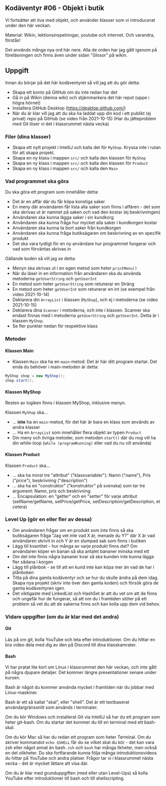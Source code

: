 ## Kodäventyr #06 - Objekt i butik 

Vi fortsätter att öva med objekt, och använder klasser som vi introducerat under den här veckan.

Material: Wikin, lektionsinspelningar, youtube och internet. Och varandra, förstås!

Det används många nya ord här nere. Alla de orden har jag gått igenom på föreläsningen och finns även under sidan "Glosor" på wikin.

## Uppgift

Innan du börjar på det här kodäventyret så vill jag att du gör detta:

- Skapa ett konto på GitHub om du inte redan har det
- Gå in på Wikin (denna wiki) och stjärnmarkera det här repot (uppe i högra hörnet)
- Installera GitHub Desktop (https://desktop.github.com/)
- När du är klar vill jag att du ska ha laddat upp din kod i ett publikt (ej privat) repo på GitHub (se video från 2021-10-15) (Har du jätteproblem med Git löser vi det i klassrummet nästa vecka)

### Filer (dina klasser)

* Skapa ett nytt projekt i IntelliJ och kalla det för `MyShop`. Kryssa inte i rutan för att skapa projekt.
* Skapa en ny klass i mappen `src/` och kalla den klassen för `MyShop`
* Skapa en ny klass i mappen `src/` och kalla den klassen för `Product`
* Skapa en ny klass i mappen `src/` och kalla den `Main`

### Vad programmet ska göra

Du ska göra ett program som innehåller detta:

- Det är en affär där du får köpa konstiga saker
- En meny där användaren får lista alla saker som finns i affären - det som ska skrivas ut är namnet på saken och vad den kostar (ej beskrivningen)
- Användaren ska kunna lägga saker i sin kundkorg
- Användaren ska kunna fråga hur mycket alla saker i kundkorgen kostar
- Användaren ska kunna ta bort saker från kundkorgen
- Användaren ska kunna fråga butiksägaren om beskrivning av en specifik produkt
- Det ska vara tydligt för en ny användare hur programmet fungerar och vad som förväntas skrivas in

Gällande koden så vill jag se detta:

- Menyn ska skrivas ut i en egen metod som heter `printMenu()`
- När du läser in en information från användaren ska du använda metoderna `getUserString` och `getUserInt`
- En metod som heter `getUserString` som retunerar en Sträng
- En metod som heter `getUserInt` som retunerar en int (se exempel från video 2021-10-14)
- Deklarera din `ArrayList` i klassen (`MyShop`), och ej i metoderna (se video 2021-10-15)
- Deklarera dina `Scanner` i metoderna, och inte i klassen. Scanner ska endast finnas med i metoderna `getUserString` och `getUserInt`. Detta är i klassen `MyShop`.
- Se fler punkter nedan för respektive klass

### Metoder

#### Klassen Main

* Klassen `Main` ska ha en `main`-metod: Det är här ditt program startar. Det enda du behöver i main-metoden är detta:

```java
MyShop shop = new MyShop();
shop.start();
```

#### Klassen MyShop

Resten av logiken finns i klassen MyShop, inklusive menyn.

Klassen `MyShop` ska...

* ... **inte** ha en `main`-metod, för det här är bara en klass som används av andra klasser
* ... Ha en `ArrayList` som innehåller flera objekt av typen `Product`
* Din meny och övriga metoder, som metoden `start()` där du nog vill ha din while-loop (`while (programRunning)` eller vad du nu vill använda)

#### Klassen Product

Klassen `Product` ska...

* ... ska ha minst tre "attribut" ("klassvariabler"): Namn ("name"), Pris ("price"), beskrivning ("description")
* ... ska ha en "construktor" ("konstruktor" på svenska) som tar tre argument: Namn, pris och beskrivning
* ... Encapsulation: en "getter" och en "setter" för varje attribut (setName/getName, setPrice/getPrice, setDescription/getDescription, et cetera)

### Level Up (gör en eller fler av dessa)

- Om användaren frågar om en produkt som inte finns så ska butiksägaren fråga "Jag vet inte vad X är, menade du Y?" där X är vad användaren skrivit in och Y är en slumpad sak som finns i butiken
- Lägg till kvantitet - hur många av varje produkt finns det? Om användaren köper en banan så ska antalet bananer minska med ett
- Om det inte finns några bananer kvar så ska kunden inte kunna lägga fler sådana i korgen
- Lägg till plånbok - se till att en kund inte kan köpa mer än vad de har i plånboken
- Titta på dina gamla kodäventyr och se hur du skulle ändra på dem idag. Skapa nya projekt (skriv inte över den gamla koden) och försök göra de gamla kodäventyren igen.
- Det viktigaste med LinkedList och HashSet är att du vet om att de finns och ungefär hur de fungerar, så att om du i framtiden stöter på ett problem så vet du att de sakerna finns och kan kolla upp dem vid behov.

### Vidare uppgifter (om du är klar med det andra)

#### Git

Läs på om git, kolla YouTube och leta efter introduktioner. Om du hittar en bra video dela med dig av den på Discord till dina klasskamrater.

#### Bash

Vi har pratat lite kort om Linux i klassrummet den här veckan, och inte gått på några djupare detaljer. Det kommer längre presentationer senare under kursen.

Bash är något du kommer använda mycket i framtiden när du jobbar med Linux-maskiner.

Bash är ett så kallat "skal", eller "shell". Det är ett textbaserat användargränssnitt som används i terminaler.

Om du kör Windows och installerat Git via IntelliJ så har du ett program som heter git-bash. Om du startar det kommer du till en terminal med ett bash-skal.

Om du kör Mac så har du redan ett program som heter Terminal. Om du skriver kommandot `echo $SHELL` får du se vilket skal du kör - det kan vara zsh eller något annat än bash. `zsh` och `bash` har många likheter, men också en del olikheter. Du ska fortfarande kunna följa många introduktionsvideos du hittar på YouTube och andra platser. Frågor tar vi i klassrummet nästa vecka - det är mycket lättare att visa där.

Om du är klar med grunduppgiften (med eller utan Level-Ups) så kolla YouTube efter introduktioner till bash och till shellscripting.